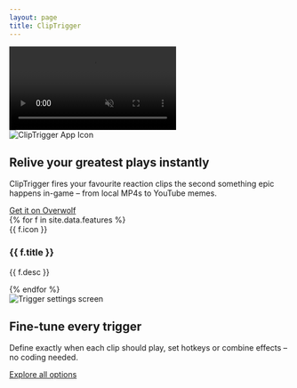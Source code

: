 ```yaml
---
layout: page
title: ClipTrigger
---
```


<!-- ───── Hero Section ───── -->
<section class="hero-video">
  <video autoplay loop muted playsinline>
    <source src="{{ '/assets/img/hero_loop.mp4' | relative_url }}" type="video/mp4">
  </video>

  <div class="hero-overlay">
    <img
      class="hero-logo"
      src="{{ '/assets/img/ClipTrigger-Icon_farbig_original.png' | relative_url }}"
      alt="ClipTrigger App Icon">
    <h1>Relive your <span class="accent">greatest plays</span> instantly</h1>
    <p>
      ClipTrigger fires your favourite reaction clips the second something epic
      happens in-game – from local MP4s to YouTube memes.
    </p>
    <a class="cta" href="https://www.overwolf.com/app/ClipTrigger" target="_blank" rel="noopener">
      Get it on Overwolf
    </a>
  </div>
</section>

<!-- ───── Features Grid ───── -->
<section class="feature-grid">
  {% for f in site.data.features %}
  <article class="feature-card">
    <span class="feature-icon">{{ f.icon }}</span>
    <h3>{{ f.title }}</h3>
    <p>{{ f.desc }}</p>
  </article>
  {% endfor %}
</section>

<!-- ───── Screenshot Section ───── -->
<section class="screenshot">
  <img src="{{ '/assets/img/Trigger-Settings.png' | relative_url }}" alt="Trigger settings screen">
  <div class="text">
    <h2>Fine-tune every trigger</h2>
    <p>
      Define exactly when each clip should play, set hotkeys or combine effects – no coding needed.
    </p>
    <a class="cta ghost" href="https://www.overwolf.com/app/ClipTrigger#screenshots" target="_blank" rel="noopener">
      Explore all options
    </a>
  </div>
</section>

